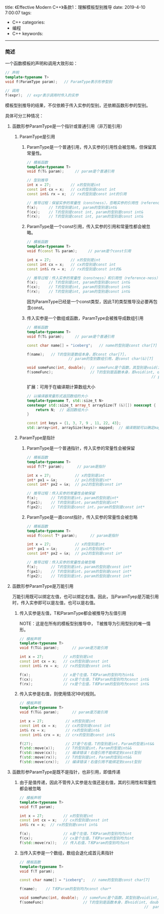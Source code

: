 title: 《Effective Modern C++》条款1：理解模板型别推导
date: 2019-4-10 7:00:07
tags:
- C++
categories:
- 编程
- C++
keywords:

---

### 简述

一个函数模板的声明和调用大致形如：

```cpp
// 声明
template<typename T>
void f(ParamType param);   // ParamType表示形参型别

// 调用
f(expr);  // expr表示调用时传入的实参
```

模板型别推导的结果，不仅依赖于传入实参的型别，还依赖函数形参的型别。

<!-- more -->

具体可分三种情况：

1. 函数形参ParamType是一个指针或普通引用（非万能引用）
    1. ParamType是引用
        1. ParamType是一个普通引用，传入实参的引用性会被忽略，但保留其常量性。
            
            ```cpp
            // 模板函数
            template<typename T>
            void f(T& param);     // param是个普通引用
            
            // 型别推导
            int x = 27;         // x的型别是int
            const int cx = x;   // cx的型别是const int
            const int& rx = x;  // rx的型别是const int的引用
            
            // 推导过程：保留实参的常量性（constness），忽略实参的引用性（reference-ness）
            f(x);     // T的型别是int, param的型别是int&
            f(cx);    // T的型别是const int, param的型别是const int&
            f(rx);    // T的型别是const int, param的型别是const int&
            ```
            
        2. ParamType是一个const引用，传入实参的引用和常量性都会被忽略。
            
            ```cpp
            // 模板函数
            template<typename T>
            void f(const T& param);     // param是个const引用
            
            int x = 27;         // x的型别是int
            const int cx = x;   // cx的型别是const int
            const int& rx = x;  // rx的型别是const int的&
            
            // 推导过程：传入实参的常量性（constness）和引用性（reference-ness）都会被忽略
            f(x);     // T的型别是int, param的型别是const int&
            f(cx);    // T的型别是int, param的型别是const int&
            f(rx);    // T的型别是int, param的型别是const int&
            ```
            
            因为ParamType已经是一个const类型，因此T的类型推导没必要再包含const。
            
        3. 传入实参是一个数组或函数，ParamType会被推导成数组引用
            
            ```cpp
            // 模板函数
            template<typename T>
            void f(T& param);     // param是个普通引用
            
            const char name[] = "iceberg";   // name的型别是const char[7]
            
            f(name);   // T的型别是数组本身，即const char[7]，
            				   // param的型别数组引用，是const char(&)[7]
            
            void someFunc(int, double);  // someFunc是个函数，其型别是void(int, double)
            f(someFunc);                 // T的型别是函数本身，即void(int, double)，
            														 // param的型别是函数引用，即void(&)(int, double)
            ```
            
            扩展：可用于在编译期计算数组大小
            
            ```cpp
            // 以编译器常量形式返回数组的大小
            template<typename T, std::size_t N>
            constexpr std::size_t array_t arraySize(T (&)[]) noexcept {
            	return N;  // 返回数组大小
            }
            
            const int keys = {1, 3, 7, 9 , 11, 22, 43};
            std::array<int, arraySize(keys)> mapped;  // 编译期就可以确定mapped数组的大小
            ```
            
    2. ParamType是指针
        1. ParamType是一个普通指针，传入实参的常量性会被保留
            
            ```cpp
            // 模板函数
            template<typename T>
            void f(T* param);      // param是指针
            
            int x = 27;           // x的型别是int
            int* px1 = &x;        // px1的型别是int*
            const int* px2 = &x;  // px2的型别是const in*
            
            // 推导过程：传入实参的常量性会被保留
            f(x);      // T的型别是int，param的型别是int*
            f(px1);    // T的型别是int，param的型别是int*
            f(px2);    // T的型别是const int，param的型别是const int*
            ```
            
        2. ParamType是一直const指针，传入实参的常量性会被忽略
            
            ```cpp
            // 模板函数
            template<typename T>
            void f(const T* param);      // param是指针
            
            int x = 27;           // x的型别是int
            int* px1 = &x;        // px1的型别是int*
            const int* px2 = &x;  // px2的型别是const in*
            
            // 推导过程：传入实参的常量性会被忽略
            f(x);      // T的型别是int，param的型别是const int*
            f(px1);    // T的型别是int，param的型别是const int*
            f(px2);    // T的型别是int，param的型别是const int*
            ```
            
2. 函数形参ParamType是万能引用
    
    万能引用既可以绑定左值，也可以绑定右值。因此，当ParamTyep是万能引用时，传入实参即可以是左值，也可以是右值。
    
    1. 传入实参是左值，T和ParamType都会被推导为左值引用
        
        NOTE：这是在所有的模板型别推导中， T被推导为引用型别的唯一情形。
        
        ```cpp
        // 模板声明
        template<typename T>
        void f(T&& param);      // param是万能引用
        
        int x = 27;         // x的型别是int
        const int cx = x;   // cx的型别是const int
        const int& rx = x;  // rx的型别是const int&
        
        f(x);               // x是个左值，T和Param的型别均为int&
        f(cx);              // cx是个左值，T和Param的型别均为const int&
        f(rx);              // rx是个左值，T和Param的型别均为const int&
        ```
        
    2. 传入实参是右值，则使用情况1中的规则。
        
        ```cpp
        // 模板声明
        template<typename T>
        void f(T&& param);      // param是万能引用
        
        int x = 27;          // x的型别是int
        const int cx = x;    // cx的型别是const int
        int& rx = x;         // rx的型别是int&
        const int& crx = x;  // crx的型别是const int&
        
        f(27);               // 27是个右值，T的型别是int，Param的型是int&&
        f(std::move(x));     // T的型别是int，Param的型是int&&
        f(std::move(cx));    // 编译错误！右值引用不能绑定到const型别
        f(std::move(rx));    // T的型别是int，Param的型别int&&
        f(std::move(crx));   // 编译错误！右值引用不能绑定到const型别
        ```
        
3. 函数形参ParamType是既不是指针，也非引用，即值传递
    1. 由于是值传递，因此不管传入实参是左值还是右值，其的引用性和常量性都会被忽略
        
        ```cpp
        // 模板声明
        template<typename T>
        void f(T param);      
        
        int x = 27;         // x的型别是int
        const int cx = x;   // cx的型别是const int
        int& rx = x;  // rx的型别是const int&
        
        f(x);               // x是个左值，T和Param的型别均为int
        f(cx);              // cx是个左值，T和Param的型别均为int
        f(std::move(rx));   // 传入右值，T和Param的型别均为int
        ```
        
    2. 当传入实参是一个数组，数组会退化成首元素指针
        
        ```cpp
        // 模板函数
        template<typename T>
        void f(T param);      
        
        const char name[] = "iceberg";   // name的型别是const char[7]
        
        f(name);    // T和Param的型别均为const char*
        
        void someFunc(int, double);  // someFunc是个函数，其型别是void(int, double)
        f(someFunc)                  // T的型别是函数本身，即void(int, double)，
        														 //  param的型别是函数指针void(*)(int, double)
        ```